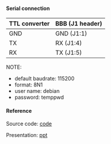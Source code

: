 #### Serial connection

| TTL converter | BBB (J1 header)  |
|---------------|------------------|
|      GND      |     GND (J1:1)   |
|      TX       |     RX (J1:4)    |
|      RX       |     TX (J1:5)    |

NOTE: 

- default baudrate: 115200
- format: 8N1
- user name: debian
- password: temppwd

#### Reference

Source code:
[code](https://github.com/niekiran/linux-device-driver-1.git)

Presentation:
[ppt](https://1drv.ms/b/s!Akhv68fruLVPunnvLBoIL0-Gu-et?e=cCnfvr)

